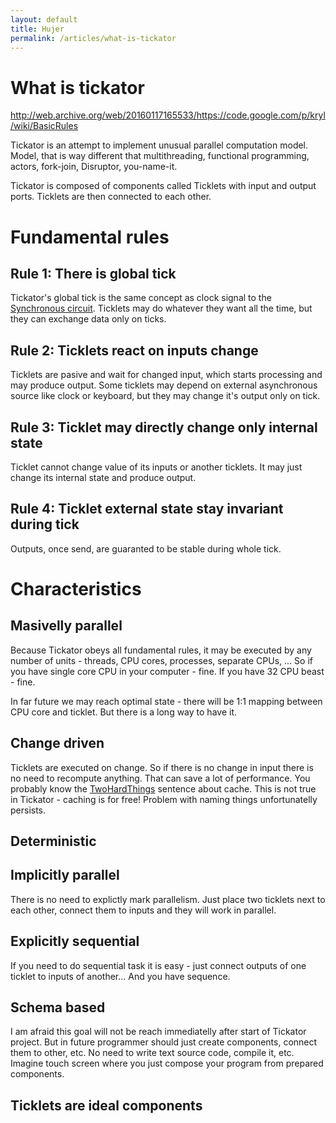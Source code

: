 ```yaml
---
layout: default
title: Hujer
permalink: /articles/what-is-tickator
---
```


What is tickator
================

http://web.archive.org/web/20160117165533/https://code.google.com/p/kryl/wiki/BasicRules

Tickator is an attempt to implement unusual parallel computation model. Model, that is way different that multithreading, functional programming, actors, fork-join, Disruptor, you-name-it.

Tickator is composed of components called Ticklets with input and output ports. Ticklets are then connected to each other.

Fundamental rules
=================

Rule 1: There is global tick
----------------------------

Tickator's global tick is the same concept as clock signal to the [Synchronous circuit](https://en.wikipedia.org/wiki/Synchronous_circuit). Ticklets may do whatever they want all the time, but they can exchange data only on ticks.


Rule 2: Ticklets react on inputs change
---------------------------------------

Ticklets are pasive and wait for changed input, which starts processing and may produce output. Some ticklets may depend on external asynchronous source like clock or keyboard, but they may change it's output only on tick.

Rule 3: Ticklet may directly change only internal state
-------------------------------------------------------

Ticklet cannot change value of its inputs or another ticklets. It may just change its internal state and produce output.

Rule 4: Ticklet external state stay invariant during tick
---------------------------------------------------------

Outputs, once send, are guaranted to be stable during whole tick.

Characteristics
=====

Masivelly parallel
------------------

Because Tickator obeys all fundamental rules, it may be executed by any number of units - threads, CPU cores, processes, separate CPUs, ... So if you have single core CPU in your computer - fine. If you have 32 CPU beast - fine.

In far future we may reach optimal state - there will be 1:1 mapping between CPU core and ticklet. But there is a long way to have it.

Change driven
-------------

Ticklets are executed on change. So if there is no change in input there is no need to recompute anything. That can save a lot of performance. You probably know the [TwoHardThings](http://martinfowler.com/bliki/TwoHardThings.html) sentence about cache. This is not true in Tickator - caching is for free! Problem with naming things unfortunatelly persists.

Deterministic
-------------

Implicitly parallel
-------------------

There is no need to explictly mark parallelism. Just place two ticklets next to each other, connect them to inputs and they will work in parallel.

Explicitly sequential
---------------------

If you need to do sequential task it is easy - just connect outputs of one ticklet to inputs of another... And you have sequence.

Schema based
------------

I am afraid this goal will not be reach immediatelly after start of Tickator project. But in future programmer should just create components, connect them to other, etc. No need to write text source code, compile it, etc. Imagine touch screen where you just compose your program from prepared components.

Ticklets are ideal components
-----------------------------
